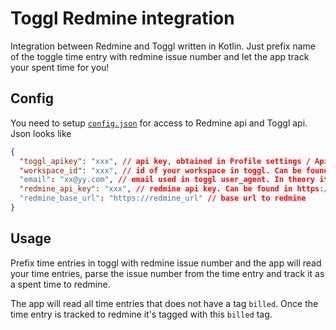 # Toggl Redmine integration

Integration between Redmine and Toggl written in Kotlin. Just prefix name of the toggle time entry with 
redmine issue number and let the app track your spent time for you!

## Config

You need to setup [`config.json`](./config.json) for access to Redmine api and Toggl api. Json looks like
```json
{
  "toggl_apikey": "xxx", // api key, obtained in Profile settings / Api Token  
  "workspace_id": "xxx", // id of your workspace in toggl. Can be found in url in Reports - https://toggl.com/app/reports/summary/$workspace_id.
  "email": "xx@yy.com", // email used in toggl user_agent. In theory it can be whatever string you want
  "redmine_api_key": "xxx", // redmine api key. Can be found in https://redmine_url/my/account as API access key
  "redmine_base_url": "https://redmine_url" // base url to redmine 
}
```


## Usage

Prefix time entries in toggl with redmine issue number and the app will read your time entries, parse the issue number from the
time entry and track it as a spent time to redmine.

The app will read all time entries that does not have a tag `billed`. Once the time entry is tracked to redmine it's tagged
with this `billed` tag.